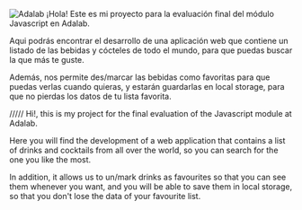 ![Adalab](https://beta.adalab.es/resources/images/adalab-logo-155x61-bg-white.png)
¡Hola! Este es mi proyecto para la evaluación final del módulo Javascript en Adalab.

Aqui podrás encontrar el desarrollo de una aplicación web que contiene un listado de las bebidas y cócteles de todo el mundo, para que puedas buscar la que más te guste.

Además, nos permite des/marcar las bebidas como favoritas para que puedas verlas cuando quieras, y estarán guardarlas en local storage, para que no pierdas los datos de tu lista favorita.

/////
Hi!, this is my project for the final evaluation of the Javascript module at Adalab.

Here you will find the development of a web application that contains a list of drinks and cocktails from all over the world, so you can search for the one you like the most.

In addition, it allows us to un/mark drinks as favourites so that you can see them whenever you want, and you will be able to save them in local storage, so that you don't lose the data of your favourite list.
